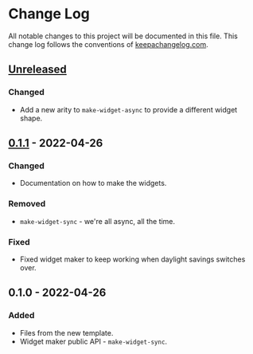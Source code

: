 # Change Log
All notable changes to this project will be documented in this file. This change log follows the conventions of [keepachangelog.com](http://keepachangelog.com/).

## [Unreleased]
### Changed
- Add a new arity to `make-widget-async` to provide a different widget shape.

## [0.1.1] - 2022-04-26
### Changed
- Documentation on how to make the widgets.

### Removed
- `make-widget-sync` - we're all async, all the time.

### Fixed
- Fixed widget maker to keep working when daylight savings switches over.

## 0.1.0 - 2022-04-26
### Added
- Files from the new template.
- Widget maker public API - `make-widget-sync`.

[Unreleased]: https://sourcehost.site/your-name/fpl-predictions/compare/0.1.1...HEAD
[0.1.1]: https://sourcehost.site/your-name/fpl-predictions/compare/0.1.0...0.1.1
